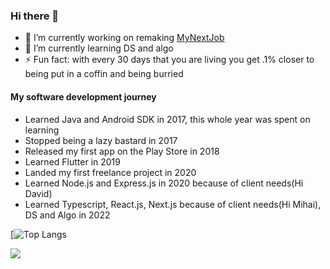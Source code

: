 ### Hi there 👋

- 🔭 I’m currently working on remaking [MyNextJob](mynextjob.ro)
- 🌱 I’m currently learning DS and algo
- ⚡ Fun fact: with every 30 days that you are living you get .1% closer to being put in a coffin and being burried

#### My software development journey
- Learned Java and Android SDK in 2017, this whole year was spent on learning
- Stopped being a lazy bastard in 2017
- Released my first app on the Play Store in 2018
- Learned Flutter in 2019
- Landed my first freelance project in 2020
- Learned Node.js and Express.js in 2020 because of client needs(Hi David)
- Learned Typescript, React.js, Next.js because of client needs(Hi Mihai), DS and Algo in 2022

[![Top Langs](https://github-readme-stats.vercel.app/api/top-langs/?username=toto1384)

![](https://github-readme-stats.vercel.app/api?username=toto1384&hide=stars,prs)
<!--
**toto1384/toto1384** is a ✨ _special_ ✨ repository because its `README.md` (this file) appears on your GitHub profile.

Here are some ideas to get you started:


-->
